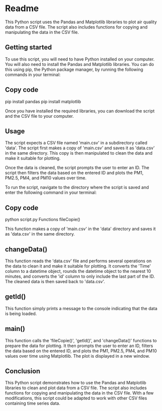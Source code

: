 # Readme
This Python script uses the Pandas and Matplotlib libraries to plot air quality data from a CSV file. The script also includes functions for copying and manipulating the data in the CSV file.

## Getting started
To use this script, you will need to have Python installed on your computer. You will also need to install the Pandas and Matplotlib libraries. You can do this using pip, the Python package manager, by running the following commands in your terminal:

## Copy code
pip install pandas
pip install matplotlib

Once you have installed the required libraries, you can download the script and the CSV file to your computer.

## Usage
The script expects a CSV file named 'main.csv' in a subdirectory called 'data'. The script first makes a copy of 'main.csv' and saves it as 'data.csv' in the same directory. This copy is then manipulated to clean the data and make it suitable for plotting.

Once the data is cleaned, the script prompts the user to enter an ID. The script then filters the data based on the entered ID and plots the PM1, PM2.5, PM4, and PM10 values over time.

To run the script, navigate to the directory where the script is saved and enter the following command in your terminal:

## Copy code
python script.py
Functions
fileCopie()

This function makes a copy of 'main.csv' in the 'data' directory and saves it as 'data.csv' in the same directory.

## changeData()
This function reads the 'data.csv' file and performs several operations on the data to clean it and make it suitable for plotting. It converts the 'Time' column to a datetime object, rounds the datetime object to the nearest 10 minutes, and converts the 'id' column to only include the last part of the ID. The cleaned data is then saved back to 'data.csv'.

## getId()
This function simply prints a message to the console indicating that the data is being loaded.

## main()
This function calls the 'fileCopie()', 'getId()', and 'changeData()' functions to prepare the data for plotting. It then prompts the user to enter an ID, filters the data based on the entered ID, and plots the PM1, PM2.5, PM4, and PM10 values over time using Matplotlib. The plot is displayed in a new window.

## Conclusion
This Python script demonstrates how to use the Pandas and Matplotlib libraries to clean and plot data from a CSV file. The script also includes functions for copying and manipulating the data in the CSV file. With a few modifications, this script could be adapted to work with other CSV files containing time series data.